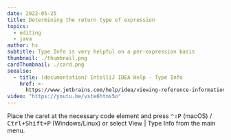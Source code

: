 ```yaml
---
date: 2022-05-25
title: Determining the return type of expression
topics:
  - editing
  - java
author: hs
subtitle: Type Info is very helpful on a per-expression basis
thumbnail: ./thumbnail.png
cardThumbnail: ./card.png
seealso:
  - title: (documentation) IntelliJ IDEA Help - Type Info
    href: >-
      https://www.jetbrains.com/help/idea/viewing-reference-information.html#type-info
video: "https://youtu.be/vste6htns5o"
---
```


Place the caret at the necessary code element and press <kbd>⌃⇧P</kbd> (macOS) / <kbd>Ctrl+Shift+P</kbd> (Windows/Linux) or select View | Type Info from the main menu.
